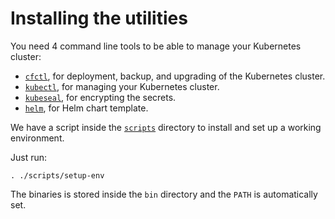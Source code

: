 # Installing the utilities

You need 4 command line tools to be able to manage your Kubernetes cluster:

- [`cfctl`](https://github.com/SquareFactory/cfctl/releases), for deployment, backup, and upgrading of the Kubernetes cluster.
- [`kubectl`](https://kubernetes.io/docs/tasks/tools/#kubectl), for managing your Kubernetes cluster.
- [`kubeseal`](https://github.com/bitnami-labs/sealed-secrets/releases/), for encrypting the secrets.
- [`helm`](https://github.com/helm/helm/releases/), for Helm chart template.

We have a script inside the [`scripts`](https://github.com/SquareFactory/ClusterFactory-CE/tree/main/scripts) directory to install and set up a working environment.

Just run:

```shell
. ./scripts/setup-env
```

The binaries is stored inside the `bin` directory and the `PATH` is automatically set.

